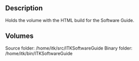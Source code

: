 Description
-----------

Holds the volume with the HTML build for the Software Guide.

Volumes
-------
Source folder: /home/itk/src/ITKSoftwareGuide
Binary folder: /home/itk/bin/ITKSoftwareGuide
